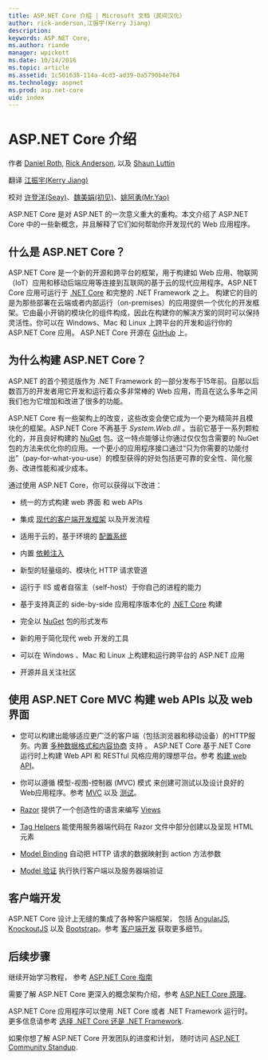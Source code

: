 ```yaml
---
title: ASP.NET Core 介绍 | Microsoft 文档（民间汉化）
author: rick-anderson,江振宇(Kerry Jiang)
description: 
keywords: ASP.NET Core,
ms.author: riande
manager: wpickett
ms.date: 10/14/2016
ms.topic: article
ms.assetid: 1c501638-114a-4cd3-ad39-0a5790b4e764
ms.technology: aspnet
ms.prod: asp.net-core
uid: index
---
```

# ASP.NET Core 介绍


作者 [Daniel Roth](https://github.com/danroth27), [Rick Anderson](https://twitter.com/RickAndMSFT), 以及 [Shaun Luttin](https://twitter.com/dicshaunary)

翻译 [江振宇(Kerry Jiang)](http://github.com/kerryjiang)

校对 [许登洋(Seay)](https://github.com/SeayXu)、[魏美娟(初见)](http://github.com/ChujianA)、[姚阿勇(Mr.Yao)](https://github.com/YaoaY)

ASP.NET Core 是对 ASP.NET 的一次意义重大的重构。本文介绍了 ASP.NET Core 中的一些新概念，并且解释了它们如何帮助你开发现代的 Web 应用程序。

## 什么是 ASP.NET Core？


ASP.NET Core 是一个新的开源和跨平台的框架，用于构建如 Web 应用、物联网（IoT）应用和移动后端应用等连接到互联网的基于云的现代应用程序。ASP.NET Core 应用可运行于 [.NET Core](https://www.microsoft.com/net/core/platform) 和完整的 .NET Framework 之上。 构建它的目的是为那些部署在云端或者内部运行（on-premises）的应用提供一个优化的开发框架。它由最小开销的模块化的组件构成，因此在构建你的解决方案的同时可以保持灵活性。你可以在 Windows、Mac 和 Linux 上跨平台的开发和运行你的 ASP.NET Core 应用。 ASP.NET Core 开源在 [GitHub](https://github.com/aspnet/home) 上。
 
## 为什么构建 ASP.NET Core？

ASP.NET 的首个预览版作为 .NET Framework 的一部分发布于15年前。自那以后数百万的开发者用它开发和运行着众多非常棒的 Web 应用，而且在这么多年之间我们也为它增加和改进了很多的功能。

ASP.NET Core 有一些架构上的改变，这些改变会使它成为一个更为精简并且模块化的框架。ASP.NET Core 不再基于 *System.Web.dll* 。当前它基于一系列颗粒化的，并且良好构建的  [NuGet](http://www.nuget.org/) 包。这一特点能够让你通过仅仅包含需要的 NuGet 包的方法来优化你的应用。一个更小的应用程序接口通过“只为你需要的功能付出”（pay-for-what-you-use）的模型获得的好处包括更可靠的安全性、简化服务、改进性能和减少成本。

通过使用 ASP.NET Core，你可以获得以下改进：

* 统一的方式构建 web 界面 和 web APIs

* 集成 [现代的客户端开发框架](client-side/index.md) 以及开发流程

* 适用于云的，基于环境的 [配置系统](fundamentals/configuration.md)

* 内置 [依赖注入](fundamentals/dependency-injection.md) 

* 新型的轻量级的、模块化 HTTP 请求管道

* 运行于 IIS 或者自宿主（self-host）于你自己的进程的能力

* 基于支持真正的 side-by-side 应用程序版本化的 [.NET Core](https://microsoft.com/net/core) 构建

* 完全以 [NuGet](https://nuget.org) 包的形式发布

* 新的用于简化现代 web 开发的工具

* 可以在 Windows 、Mac 和 Linux 上构建和运行跨平台的 ASP.NET 应用

* 开源并且关注社区

## 使用 ASP.NET Core MVC 构建 web APIs 以及 web 界面



* 您可以构建出能够适应更广泛的客户端（包括浏览器和移动设备）的HTTP服务。内置 [多种数据格式和内容协商](mvc/models/formatting.md) 支持 。 ASP.NET Core 基于.NET Core 运行时上构建 Web API 和 RESTful 风格应用的理想平台。参考 [构建 web API](tutorials/index.md#building-web-apis)。 

* 你可以遵循 模型-视图-控制器 (MVC) 模式 来创建可测试以及设计良好的 Web应用程序。参考 [MVC](mvc/index.md) 以及 [测试](testing/index.md)。

* [Razor](http://www.asp.net/web-pages/overview/getting-started/introducing-razor-syntax-c) 提供了一个创造性的语言来编写 [Views](mvc/views/index.md)

* [Tag Helpers](mvc/views/tag-helpers/intro.md) 能使用服务器端代码在 Razor 文件中部分创建以及呈现 HTML 元素

* [Model Binding](mvc/models/model-binding.md) 自动把 HTTP 请求的数据映射到 action 方法参数

* [Model 验证](mvc/models/validation.md) 执行执行客户端以及服务器端验证

## 客户端开发

ASP.NET Core 设计上无缝的集成了各种客户端框架， 包括 [AngularJS](client-side/angular.md), [KnockoutJS](client-side/knockout.md) 以及 [Bootstrap](client-side/bootstrap.md)。参考 [客户端开发](client-side/index.md) 获取更多细节。

## 后续步骤

继续开始学习教程， 参考 [ASP.NET Core 指南](tutorials/index.md)

需要了解 ASP.NET Core 更深入的概念架构介绍，参考 [ASP.NET Core 原理](fundamentals/index.md)。

ASP.NET Core 应用程序可以使用 .NET Core 或者 .NET Framework 运行时。 更多信息请参考 [选择 .NET Core 还是 .NET Framework](https://docs.microsoft.com/dotnet/articles/standard/choosing-core-framework-server).

如果你想了解 ASP.NET Core 开发团队的进度和计划， 随时访问 [ASP.NET Community Standup](https://live.asp.net/).

